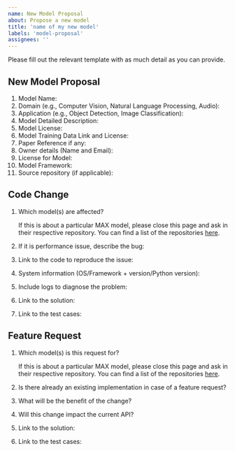 ```yaml
---
name: New Model Proposal
about: Propose a new model
title: 'name of my new model'
labels: 'model-proposal'
assignees: ''
---
```


Please fill out the relevant template with as much detail as you can provide.

## New Model Proposal 
 1. Model Name:
 2. Domain (e.g., Computer Vision, Natural Language Processing, Audio):
 3. Application (e.g., Object Detection, Image Classification):
 4. Model Detailed Description:
 5. Model License:
 6. Model Training Data Link and License:
 7. Paper Reference if any:
 8. Owner details (Name and Email):
 9. License for Model:
10. Model Framework:
11. Source repository (if applicable):

## Code Change
 1. Which model(s) are affected?

    If this is about a particular MAX model, please close this page and ask in their respective repository. You can find a list of the repositories [here](https://github.com/CODAIT/max-central-repo/blob/master/max-model-status.md).

 2. If it is performance issue, describe the bug:
 3. Link to the code to reproduce the issue:
 4. System information (OS/Framework + version/Python version):
 5. Include logs to diagnose the problem:
 6. Link to the solution:
 7. Link to the test cases:
 
## Feature Request
 1. Which model(s) is this request for?

    If this is about a particular MAX model, please close this page and ask in their respective repository. You can find a list of the repositories [here](https://github.com/CODAIT/max-central-repo/blob/master/max-model-status.md).

 2. Is there already an existing implementation in case of a feature request?
 3. What will be the benefit of the change?
 4. Will this change impact the current API?
 5. Link to the solution:
 6. Link to the test cases:
